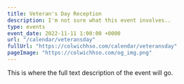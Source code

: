 ```yaml
---
title: Veteran's Day Reception
description: I'm not sure what this event involves..
type: events
event_date: 2022-11-11 1:00:00 +0000
url: "/calendar/veteransday"
fullUrl: "https://colwichhso.com/calendar/veteransday"
pageImage: "https://colwichhso.com/og_img.png"
---
```

This is where the full text description of the event will go.